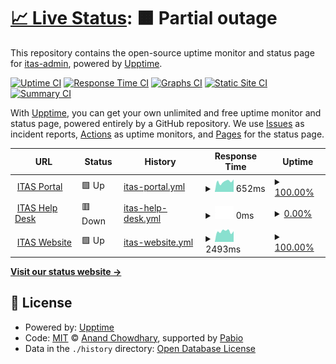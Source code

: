 # [📈 Live Status](https://itas-admin.github.io/upptime): <!--live status--> **🟧 Partial outage**

This repository contains the open-source uptime monitor and status page for [itas-admin](https:..www,itas,ca), powered by [Upptime](https://github.com/upptime/upptime).

[![Uptime CI](https://github.com/itas-admin/upptime/workflows/Uptime%20CI/badge.svg)](https://github.com/itas-admin/upptime/actions?query=workflow%3A%22Uptime+CI%22)
[![Response Time CI](https://github.com/itas-admin/upptime/workflows/Response%20Time%20CI/badge.svg)](https://github.com/itas-admin/upptime/actions?query=workflow%3A%22Response+Time+CI%22)
[![Graphs CI](https://github.com/itas-admin/upptime/workflows/Graphs%20CI/badge.svg)](https://github.com/itas-admin/upptime/actions?query=workflow%3A%22Graphs+CI%22)
[![Static Site CI](https://github.com/itas-admin/upptime/workflows/Static%20Site%20CI/badge.svg)](https://github.com/itas-admin/upptime/actions?query=workflow%3A%22Static+Site+CI%22)
[![Summary CI](https://github.com/itas-admin/upptime/workflows/Summary%20CI/badge.svg)](https://github.com/itas-admin/upptime/actions?query=workflow%3A%22Summary+CI%22)

With [Upptime](https://upptime.js.org), you can get your own unlimited and free uptime monitor and status page, powered entirely by a GitHub repository. We use [Issues](https://github.com/itas-admin/upptime/issues) as incident reports, [Actions](https://github.com/itas-admin/upptime/actions) as uptime monitors, and [Pages](https://itas-admin.github.io/upptime) for the status page.

<!--start: status pages-->
<!-- This summary is generated by Upptime (https://github.com/upptime/upptime) -->
<!-- Do not edit this manually, your changes will be overwritten -->
<!-- prettier-ignore -->
| URL | Status | History | Response Time | Uptime |
| --- | ------ | ------- | ------------- | ------ |
| <img alt="" src="https://icons.duckduckgo.com/ip3/portal.itas.ca.ico" height="13"> [ITAS Portal](https://portal.itas.ca) | 🟩 Up | [itas-portal.yml](https://github.com/itas-admin/upptime/commits/HEAD/history/itas-portal.yml) | <details><summary><img alt="Response time graph" src="./graphs/itas-portal/response-time-week.png" height="20"> 652ms</summary><br><a href="https://itas-admin.github.io/upptime/history/itas-portal"><img alt="Response time 675" src="https://img.shields.io/endpoint?url=https%3A%2F%2Fraw.githubusercontent.com%2Fitas-admin%2Fupptime%2FHEAD%2Fapi%2Fitas-portal%2Fresponse-time.json"></a><br><a href="https://itas-admin.github.io/upptime/history/itas-portal"><img alt="24-hour response time 783" src="https://img.shields.io/endpoint?url=https%3A%2F%2Fraw.githubusercontent.com%2Fitas-admin%2Fupptime%2FHEAD%2Fapi%2Fitas-portal%2Fresponse-time-day.json"></a><br><a href="https://itas-admin.github.io/upptime/history/itas-portal"><img alt="7-day response time 652" src="https://img.shields.io/endpoint?url=https%3A%2F%2Fraw.githubusercontent.com%2Fitas-admin%2Fupptime%2FHEAD%2Fapi%2Fitas-portal%2Fresponse-time-week.json"></a><br><a href="https://itas-admin.github.io/upptime/history/itas-portal"><img alt="30-day response time 622" src="https://img.shields.io/endpoint?url=https%3A%2F%2Fraw.githubusercontent.com%2Fitas-admin%2Fupptime%2FHEAD%2Fapi%2Fitas-portal%2Fresponse-time-month.json"></a><br><a href="https://itas-admin.github.io/upptime/history/itas-portal"><img alt="1-year response time 675" src="https://img.shields.io/endpoint?url=https%3A%2F%2Fraw.githubusercontent.com%2Fitas-admin%2Fupptime%2FHEAD%2Fapi%2Fitas-portal%2Fresponse-time-year.json"></a></details> | <details><summary><a href="https://itas-admin.github.io/upptime/history/itas-portal">100.00%</a></summary><a href="https://itas-admin.github.io/upptime/history/itas-portal"><img alt="All-time uptime 98.40%" src="https://img.shields.io/endpoint?url=https%3A%2F%2Fraw.githubusercontent.com%2Fitas-admin%2Fupptime%2FHEAD%2Fapi%2Fitas-portal%2Fuptime.json"></a><br><a href="https://itas-admin.github.io/upptime/history/itas-portal"><img alt="24-hour uptime 100.00%" src="https://img.shields.io/endpoint?url=https%3A%2F%2Fraw.githubusercontent.com%2Fitas-admin%2Fupptime%2FHEAD%2Fapi%2Fitas-portal%2Fuptime-day.json"></a><br><a href="https://itas-admin.github.io/upptime/history/itas-portal"><img alt="7-day uptime 100.00%" src="https://img.shields.io/endpoint?url=https%3A%2F%2Fraw.githubusercontent.com%2Fitas-admin%2Fupptime%2FHEAD%2Fapi%2Fitas-portal%2Fuptime-week.json"></a><br><a href="https://itas-admin.github.io/upptime/history/itas-portal"><img alt="30-day uptime 92.32%" src="https://img.shields.io/endpoint?url=https%3A%2F%2Fraw.githubusercontent.com%2Fitas-admin%2Fupptime%2FHEAD%2Fapi%2Fitas-portal%2Fuptime-month.json"></a><br><a href="https://itas-admin.github.io/upptime/history/itas-portal"><img alt="1-year uptime 98.40%" src="https://img.shields.io/endpoint?url=https%3A%2F%2Fraw.githubusercontent.com%2Fitas-admin%2Fupptime%2FHEAD%2Fapi%2Fitas-portal%2Fuptime-year.json"></a></details>
| <img alt="" src="https://icons.duckduckgo.com/ip3/help.itas.ca.ico" height="13"> [ITAS Help Desk](https://help.itas.ca) | 🟥 Down | [itas-help-desk.yml](https://github.com/itas-admin/upptime/commits/HEAD/history/itas-help-desk.yml) | <details><summary><img alt="Response time graph" src="./graphs/itas-help-desk/response-time-week.png" height="20"> 0ms</summary><br><a href="https://itas-admin.github.io/upptime/history/itas-help-desk"><img alt="Response time 430" src="https://img.shields.io/endpoint?url=https%3A%2F%2Fraw.githubusercontent.com%2Fitas-admin%2Fupptime%2FHEAD%2Fapi%2Fitas-help-desk%2Fresponse-time.json"></a><br><a href="https://itas-admin.github.io/upptime/history/itas-help-desk"><img alt="24-hour response time 0" src="https://img.shields.io/endpoint?url=https%3A%2F%2Fraw.githubusercontent.com%2Fitas-admin%2Fupptime%2FHEAD%2Fapi%2Fitas-help-desk%2Fresponse-time-day.json"></a><br><a href="https://itas-admin.github.io/upptime/history/itas-help-desk"><img alt="7-day response time 0" src="https://img.shields.io/endpoint?url=https%3A%2F%2Fraw.githubusercontent.com%2Fitas-admin%2Fupptime%2FHEAD%2Fapi%2Fitas-help-desk%2Fresponse-time-week.json"></a><br><a href="https://itas-admin.github.io/upptime/history/itas-help-desk"><img alt="30-day response time 516" src="https://img.shields.io/endpoint?url=https%3A%2F%2Fraw.githubusercontent.com%2Fitas-admin%2Fupptime%2FHEAD%2Fapi%2Fitas-help-desk%2Fresponse-time-month.json"></a><br><a href="https://itas-admin.github.io/upptime/history/itas-help-desk"><img alt="1-year response time 430" src="https://img.shields.io/endpoint?url=https%3A%2F%2Fraw.githubusercontent.com%2Fitas-admin%2Fupptime%2FHEAD%2Fapi%2Fitas-help-desk%2Fresponse-time-year.json"></a></details> | <details><summary><a href="https://itas-admin.github.io/upptime/history/itas-help-desk">0.00%</a></summary><a href="https://itas-admin.github.io/upptime/history/itas-help-desk"><img alt="All-time uptime 87.27%" src="https://img.shields.io/endpoint?url=https%3A%2F%2Fraw.githubusercontent.com%2Fitas-admin%2Fupptime%2FHEAD%2Fapi%2Fitas-help-desk%2Fuptime.json"></a><br><a href="https://itas-admin.github.io/upptime/history/itas-help-desk"><img alt="24-hour uptime 0.00%" src="https://img.shields.io/endpoint?url=https%3A%2F%2Fraw.githubusercontent.com%2Fitas-admin%2Fupptime%2FHEAD%2Fapi%2Fitas-help-desk%2Fuptime-day.json"></a><br><a href="https://itas-admin.github.io/upptime/history/itas-help-desk"><img alt="7-day uptime 0.00%" src="https://img.shields.io/endpoint?url=https%3A%2F%2Fraw.githubusercontent.com%2Fitas-admin%2Fupptime%2FHEAD%2Fapi%2Fitas-help-desk%2Fuptime-week.json"></a><br><a href="https://itas-admin.github.io/upptime/history/itas-help-desk"><img alt="30-day uptime 29.87%" src="https://img.shields.io/endpoint?url=https%3A%2F%2Fraw.githubusercontent.com%2Fitas-admin%2Fupptime%2FHEAD%2Fapi%2Fitas-help-desk%2Fuptime-month.json"></a><br><a href="https://itas-admin.github.io/upptime/history/itas-help-desk"><img alt="1-year uptime 87.27%" src="https://img.shields.io/endpoint?url=https%3A%2F%2Fraw.githubusercontent.com%2Fitas-admin%2Fupptime%2FHEAD%2Fapi%2Fitas-help-desk%2Fuptime-year.json"></a></details>
| <img alt="" src="https://icons.duckduckgo.com/ip3/www.itas.ca.ico" height="13"> [ITAS Website](https://www.itas.ca) | 🟩 Up | [itas-website.yml](https://github.com/itas-admin/upptime/commits/HEAD/history/itas-website.yml) | <details><summary><img alt="Response time graph" src="./graphs/itas-website/response-time-week.png" height="20"> 2493ms</summary><br><a href="https://itas-admin.github.io/upptime/history/itas-website"><img alt="Response time 1482" src="https://img.shields.io/endpoint?url=https%3A%2F%2Fraw.githubusercontent.com%2Fitas-admin%2Fupptime%2FHEAD%2Fapi%2Fitas-website%2Fresponse-time.json"></a><br><a href="https://itas-admin.github.io/upptime/history/itas-website"><img alt="24-hour response time 2515" src="https://img.shields.io/endpoint?url=https%3A%2F%2Fraw.githubusercontent.com%2Fitas-admin%2Fupptime%2FHEAD%2Fapi%2Fitas-website%2Fresponse-time-day.json"></a><br><a href="https://itas-admin.github.io/upptime/history/itas-website"><img alt="7-day response time 2493" src="https://img.shields.io/endpoint?url=https%3A%2F%2Fraw.githubusercontent.com%2Fitas-admin%2Fupptime%2FHEAD%2Fapi%2Fitas-website%2Fresponse-time-week.json"></a><br><a href="https://itas-admin.github.io/upptime/history/itas-website"><img alt="30-day response time 2068" src="https://img.shields.io/endpoint?url=https%3A%2F%2Fraw.githubusercontent.com%2Fitas-admin%2Fupptime%2FHEAD%2Fapi%2Fitas-website%2Fresponse-time-month.json"></a><br><a href="https://itas-admin.github.io/upptime/history/itas-website"><img alt="1-year response time 1482" src="https://img.shields.io/endpoint?url=https%3A%2F%2Fraw.githubusercontent.com%2Fitas-admin%2Fupptime%2FHEAD%2Fapi%2Fitas-website%2Fresponse-time-year.json"></a></details> | <details><summary><a href="https://itas-admin.github.io/upptime/history/itas-website">100.00%</a></summary><a href="https://itas-admin.github.io/upptime/history/itas-website"><img alt="All-time uptime 99.33%" src="https://img.shields.io/endpoint?url=https%3A%2F%2Fraw.githubusercontent.com%2Fitas-admin%2Fupptime%2FHEAD%2Fapi%2Fitas-website%2Fuptime.json"></a><br><a href="https://itas-admin.github.io/upptime/history/itas-website"><img alt="24-hour uptime 100.00%" src="https://img.shields.io/endpoint?url=https%3A%2F%2Fraw.githubusercontent.com%2Fitas-admin%2Fupptime%2FHEAD%2Fapi%2Fitas-website%2Fuptime-day.json"></a><br><a href="https://itas-admin.github.io/upptime/history/itas-website"><img alt="7-day uptime 100.00%" src="https://img.shields.io/endpoint?url=https%3A%2F%2Fraw.githubusercontent.com%2Fitas-admin%2Fupptime%2FHEAD%2Fapi%2Fitas-website%2Fuptime-week.json"></a><br><a href="https://itas-admin.github.io/upptime/history/itas-website"><img alt="30-day uptime 100.00%" src="https://img.shields.io/endpoint?url=https%3A%2F%2Fraw.githubusercontent.com%2Fitas-admin%2Fupptime%2FHEAD%2Fapi%2Fitas-website%2Fuptime-month.json"></a><br><a href="https://itas-admin.github.io/upptime/history/itas-website"><img alt="1-year uptime 99.33%" src="https://img.shields.io/endpoint?url=https%3A%2F%2Fraw.githubusercontent.com%2Fitas-admin%2Fupptime%2FHEAD%2Fapi%2Fitas-website%2Fuptime-year.json"></a></details>

<!--end: status pages-->

[**Visit our status website →**](https://itas-admin.github.io/upptime)

## 📄 License

- Powered by: [Upptime](https://github.com/upptime/upptime)
- Code: [MIT](./LICENSE) © [Anand Chowdhary](https://anandchowdhary.com), supported by [Pabio](https://pabio.com)
- Data in the `./history` directory: [Open Database License](https://opendatacommons.org/licenses/odbl/1-0/)
